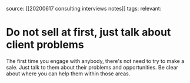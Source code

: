 source: [[20200617 consulting interviews notes]]
tags: 
relevant: 

# Do not sell at first, just talk about client problems

The first time you engage with anybody, there's not need to try to make a sale. Just talk to them about their problems and opportunities. Be clear about where you can help them within those areas.
